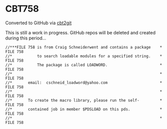 # CBT758
Converted to GitHub via [cbt2git](https://github.com/wizardofzos/cbt2git)

This is still a work in progress. GitHub repos will be deleted and created during this period...

```
//***FILE 758 is from Craig Schneiderwent and contains a package    *   FILE 758
//*           to search loadable modules for a specified string.    *   FILE 758
//*           The package is called LOADWORD.                       *   FILE 758
//*                                                                 *   FILE 758
//*       email:  cschneid_loadword@yahoo.com                       *   FILE 758
//*                                                                 *   FILE 758
//*       To create the macro library, please run the self-         *   FILE 758
//*       contained job in member $PDSLOAD on this pds.             *   FILE 758
//*                                                                 *   FILE 758
```
